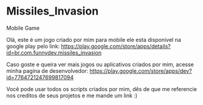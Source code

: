 # Missiles_Invasion
Mobile Game

Olá, este é um jogo criado por mim para mobile ele esta disponivel na google play pelo link:
https://play.google.com/store/apps/details?id=br.com.funnydev.missiles_invasion

Caso goste e queira ver mais jogos ou aplicativos criados por mim, acesse minha pagina de desenvolvedor:
https://play.google.com/store/apps/dev?id=7764721247699817094

Você pode usar todos os scripts criados por mim, dês de que me referencie nos creditos de seus projetos e me mande um link :)
